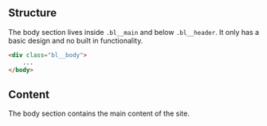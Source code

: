## Structure

The body section lives inside `.bl__main` and below `.bl__header`. It only has a basic design and no built in functionality.

```html
<div class="bl__body">
	...
</body>
```

## Content

The body section contains the main content of the site.